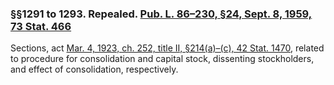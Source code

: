 ### §§1291 to 1293. Repealed. [Pub. L. 86–230, §24, Sept. 8, 1959, 73 Stat. 466](/statviewer.htm?volume=73&page=466) ###

Sections, act [Mar. 4, 1923, ch. 252, title II, §214(a)–(c), 42 Stat. 1470](/statviewer.htm?volume=42&page=1470), related to procedure for consolidation and capital stock, dissenting stockholders, and effect of consolidation, respectively.